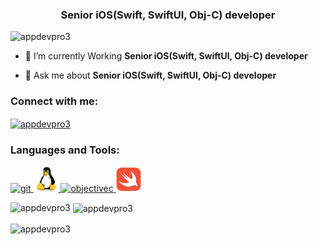 <h3 align="center">Senior iOS(Swift, SwiftUI, Obj-C) developer</h3>

<p align="left"> <img src="https://komarev.com/ghpvc/?username=appdevpro3&label=Profile%20views&color=0e75b6&style=flat" alt="appdevpro3" /> </p>

- 🌱 I’m currently Working **Senior iOS(Swift, SwiftUI, Obj-C) developer**

- 💬 Ask me about **Senior iOS(Swift, SwiftUI, Obj-C) developer**

<h3 align="left">Connect with me:</h3>
<p align="left">
<a href="https://dev.to/appdevpro3" target="blank"><img align="center" src="https://raw.githubusercontent.com/rahuldkjain/github-profile-readme-generator/master/src/images/icons/Social/devto.svg" alt="appdevpro3" height="30" width="40" /></a>
</p>

<h3 align="left">Languages and Tools:</h3>
<p align="left"> <a href="https://git-scm.com/" target="_blank" rel="noreferrer"> <img src="https://www.vectorlogo.zone/logos/git-scm/git-scm-icon.svg" alt="git" width="40" height="40"/> </a> <a href="https://www.linux.org/" target="_blank" rel="noreferrer"> <img src="https://raw.githubusercontent.com/devicons/devicon/master/icons/linux/linux-original.svg" alt="linux" width="40" height="40"/> </a> <a href="https://developer.apple.com/library/archive/documentation/Cocoa/Conceptual/ProgrammingWithObjectiveC/Introduction/Introduction.html" target="_blank" rel="noreferrer"> <img src="https://www.vectorlogo.zone/logos/apple_objectivec/apple_objectivec-icon.svg" alt="objectivec" width="40" height="40"/> </a> <a href="https://developer.apple.com/swift/" target="_blank" rel="noreferrer"> <img src="https://raw.githubusercontent.com/devicons/devicon/master/icons/swift/swift-original.svg" alt="swift" width="40" height="40"/> </a> </p>

<p><img align="left" src="https://github-readme-stats.vercel.app/api/top-langs?username=appdevpro3&show_icons=true&locale=en&layout=compact" alt="appdevpro3" /></p>

<p>&nbsp;<img align="center" src="https://github-readme-stats.vercel.app/api?username=appdevpro3&show_icons=true&locale=en" alt="appdevpro3" /></p>

<p><img align="center" src="https://github-readme-streak-stats.herokuapp.com/?user=appdevpro3&" alt="appdevpro3" /></p>
